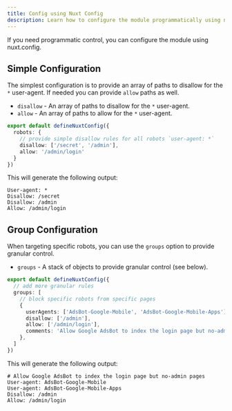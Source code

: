 ```yaml
---
title: Config using Nuxt Config
description: Learn how to configure the module programmatically using nuxt.config.
---
```


If you need programmatic control, you can configure the module using nuxt.config.

## Simple Configuration

The simplest configuration is to provide an array of paths to disallow for the `*` user-agent. If needed you can
provide `allow` paths as well.

- `disallow` - An array of paths to disallow for the `*` user-agent.
- `allow` - An array of paths to allow for the `*` user-agent.

```ts [nuxt.config.ts]
export default defineNuxtConfig({
  robots: {
    // provide simple disallow rules for all robots `user-agent: *`
    disallow: ['/secret', '/admin'],
    allow: '/admin/login'
  }
})
```

This will generate the following output:

```
User-agent: *
Disallow: /secret
Disallow: /admin
Allow: /admin/login
```

## Group Configuration

When targeting specific robots, you can use the `groups` option to provide granular control.

- `groups` - A stack of objects to provide granular control (see below).

```ts [nuxt.config.ts]
export default defineNuxtConfig({
  // add more granular rules
  groups: [
    // block specific robots from specific pages
    {
      userAgents: ['AdsBot-Google-Mobile', 'AdsBot-Google-Mobile-Apps'],
      disallow: ['/admin'],
      allow: ['/admin/login'],
      comments: 'Allow Google AdsBot to index the login page but no-admin pages'
    },
  ]
})
```

This will generate the following output:

```
# Allow Google AdsBot to index the login page but no-admin pages
User-agent: AdsBot-Google-Mobile
User-agent: AdsBot-Google-Mobile-Apps
Disallow: /admin
Allow: /admin/login
```
